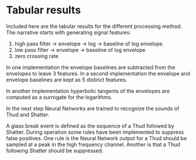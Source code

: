 # Tabular results
Included here are the tabular results for the different processing method. The narrative starts with
generating signal features:
1) high pass filter 
	-> envelope -> log
		-> baseline of log envelope
2) low pass filter
	-> envelope
		-> baseline of log envelope
3) zero crossing rate

In one implementation the envelope baselines are subtracted from the envelopes to leave 3 features.
In a second implementation the envelope and envelope baselines are kept as 5 distinct features.

In another implementation hyperbolic tangents of the envelopes are computed as a surrogate for the logarithms.

In the next step Neural Networks are trained to recognize the sounds of Thud and Shatter.

A glass break event is defined as the sequence of a Thud followed by Shatter. During operation some rules have been implemented to suppress false positives. One rule is the Neural Network output for a Thud should be sampled at a peak in the high frequency channel. Another is that a Thud following Shatter should be suppressed.


